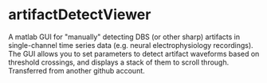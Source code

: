 # artifactDetectViewer
A matlab GUI for "manually" detecting DBS (or other sharp) artifacts in single-channel time series data (e.g. neural electrophysiology recordings). The GUI allows you to set parameters to detect artifact waveforms based on threshold crossings, and displays a stack of them to scroll through. Transferred from another github account.
